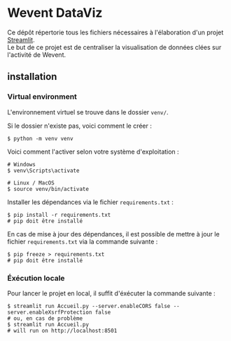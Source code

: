 # Wevent DataViz

Ce dépôt répertorie tous les fichiers nécessaires à l'élaboration d'un projet [Streamlit](https://streamlit.io/).  
Le but de ce projet est de centraliser la visualisation de données clées sur l'activité de Wevent.

## installation

### Virtual environment

L'environnement virtuel se trouve dans le dossier `venv/`.

Si le dossier n'existe pas, voici comment le créer :

```shell
$ python -m venv venv
```

Voici comment l'activer selon votre système d'exploitation :

```shell
# Windows
$ venv\Scripts\activate

# Linux / MacOS
$ source venv/bin/activate
```

Installer les dépendances via le fichier `requirements.txt` :

```shell
$ pip install -r requirements.txt
# pip doit être installé
```

En cas de mise à jour des dépendances, il est possible de mettre à jour le fichier `requirements.txt` via la commande suivante :

```shell
$ pip freeze > requirements.txt
# pip doit être installé
```

### Éxécution locale

Pour lancer le projet en local, il suffit d'éxécuter la commande suivante :

```shell
$ streamlit run Accueil.py --server.enableCORS false --server.enableXsrfProtection false
# ou, en cas de problème
$ streamlit run Accueil.py
# will run on http://localhost:8501
```
